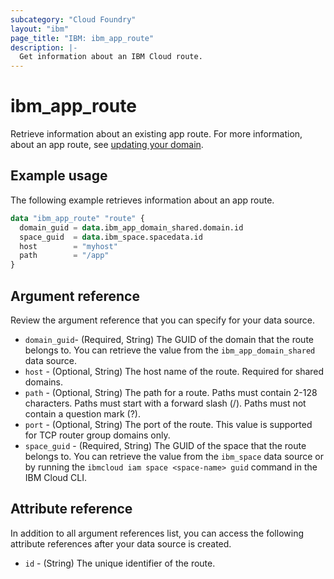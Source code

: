 ```yaml
---
subcategory: "Cloud Foundry"
layout: "ibm"
page_title: "IBM: ibm_app_route"
description: |-
  Get information about an IBM Cloud route.
---
```


# ibm_app_route

Retrieve information about an existing app route. For more information, about an app route, see [updating your domain](https://cloud.ibm.com/docs/cloud-foundry-public?topic=cloud-foundry-public-update-domain).


## Example usage
The following example retrieves information about an app route. 


```terraform
data "ibm_app_route" "route" {
  domain_guid = data.ibm_app_domain_shared.domain.id
  space_guid  = data.ibm_space.spacedata.id
  host        = "myhost"
  path        = "/app"
}
```


## Argument reference
Review the argument reference that you can specify for your data source. 

- `domain_guid`- (Required, String) The GUID of the domain that the route belongs to. You can retrieve the value from the `ibm_app_domain_shared` data source.
- `host` - (Optional, String)  The host name of the route. Required for shared domains.
- `path` - (Optional, String)  The path for a route. Paths must contain 2-128 characters. Paths must start with a forward slash (/). Paths must not contain a question mark (?).
- `port` - (Optional, String)  The port of the route. This value is supported for TCP router group domains only.
- `space_guid` - (Required, String) The GUID of the space that the route belongs to. You can retrieve the value from the `ibm_space` data source or by running the `ibmcloud iam space <space-name> guid` command in the IBM Cloud CLI.



## Attribute reference
In addition to all argument references list, you can access the following attribute references after your data source is created. 

- `id` - (String) The unique identifier of the route.

